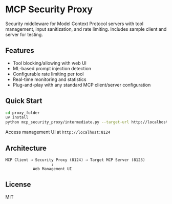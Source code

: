 # MCP Security Proxy

Security middleware for Model Context Protocol servers with tool management, input sanitization, and rate limiting. Includes sample client and server for testing.

## Features

- Tool blocking/allowing with web UI
- ML-based prompt injection detection  
- Configurable rate limiting per tool
- Real-time monitoring and statistics
- Plug-and-play with any standard MCP client/server configuration

## Quick Start

```bash
cd proxy_folder
uv install
python mcp_security_proxy/intermediate.py --target-url http://localhost:8123/mcp --proxy-port 8124
```

Access management UI at `http://localhost:8124`

## Architecture

```
MCP Client → Security Proxy (8124) → Target MCP Server (8123)
                    ↓
            Web Management UI
```

## License

MIT